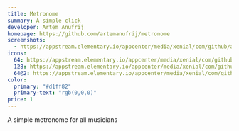 ```yaml
---
title: Metronome
summary: A simple click
developer: Artem Anufrij
homepage: https://github.com/artemanufrij/metronome
screenshots:
  - https://appstream.elementary.io/appcenter/media/xenial/com/github/artemanufrij.metronome.desktop/2DD4EE2DB417CBC475E4A1350D0B9C9B/screenshots/image-1_orig.png
icons:
  64: https://appstream.elementary.io/appcenter/media/xenial/com/github/artemanufrij.metronome.desktop/2DD4EE2DB417CBC475E4A1350D0B9C9B/icons/64x64/com.github.artemanufrij.metronome_artemanufrij.metronome.png
  128: https://appstream.elementary.io/appcenter/media/xenial/com/github/artemanufrij.metronome.desktop/2DD4EE2DB417CBC475E4A1350D0B9C9B/icons/128x128/com.github.artemanufrij.metronome_artemanufrij.metronome.png
  64@2: https://appstream.elementary.io/appcenter/media/xenial/com/github/artemanufrij.metronome.desktop/2DD4EE2DB417CBC475E4A1350D0B9C9B/icons/64x64@2/com.github.artemanufrij.metronome_artemanufrij.metronome.png
color:
  primary: "#d1ff82"
  primary-text: "rgb(0,0,0)"
price: 1
---
```


<p>A simple metronome for all musicians</p>